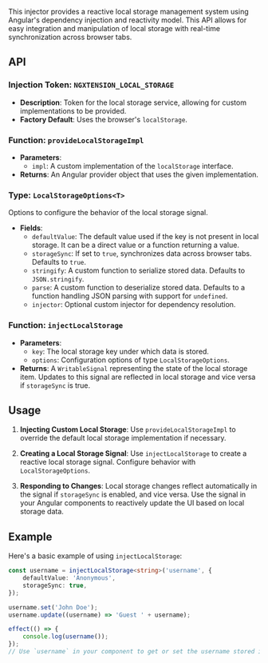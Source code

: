 This injector provides a reactive local storage management system using Angular's dependency injection and reactivity model. This API allows for easy integration and manipulation of local storage with real-time synchronization across browser tabs.

## API

### Injection Token: `NGXTENSION_LOCAL_STORAGE`

- **Description**: Token for the local storage service, allowing for custom implementations to be provided.
- **Factory Default**: Uses the browser's `localStorage`.

### Function: `provideLocalStorageImpl`

- **Parameters**:
  - `impl`: A custom implementation of the `localStorage` interface.
- **Returns**: An Angular provider object that uses the given implementation.

### Type: `LocalStorageOptions<T>`

Options to configure the behavior of the local storage signal.

- **Fields**:
  - `defaultValue`: The default value used if the key is not present in local storage. It can be a direct value or a function returning a value.
  - `storageSync`: If set to `true`, synchronizes data across browser tabs. Defaults to `true`.
  - `stringify`: A custom function to serialize stored data. Defaults to `JSON.stringify`.
  - `parse`: A custom function to deserialize stored data. Defaults to a function handling JSON parsing with support for `undefined`.
  - `injector`: Optional custom injector for dependency resolution.

### Function: `injectLocalStorage`

- **Parameters**:
  - `key`: The local storage key under which data is stored.
  - `options`: Configuration options of type `LocalStorageOptions`.
- **Returns**: A `WritableSignal` representing the state of the local storage item. Updates to this signal are reflected in local storage and vice versa if `storageSync` is true.

## Usage

1. **Injecting Custom Local Storage**:
   Use `provideLocalStorageImpl` to override the default local storage implementation if necessary.

2. **Creating a Local Storage Signal**:
   Use `injectLocalStorage` to create a reactive local storage signal. Configure behavior with `LocalStorageOptions`.

3. **Responding to Changes**:
   Local storage changes reflect automatically in the signal if `storageSync` is enabled, and vice versa. Use the signal in your Angular components to reactively update the UI based on local storage data.

## Example

Here's a basic example of using `injectLocalStorage`:

```typescript
const username = injectLocalStorage<string>('username', {
	defaultValue: 'Anonymous',
	storageSync: true,
});

username.set('John Doe');
username.update((username) => 'Guest ' + username);

effect(() => {
	console.log(username());
});
// Use `username` in your component to get or set the username stored in local storage.
```
